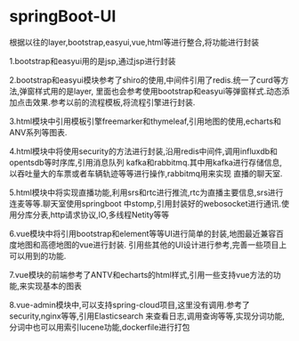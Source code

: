 # springBoot-UI
根据以往的layer,bootstrap,easyui,vue,html等进行整合,将功能进行封装


1.bootstrap和easyui用的是jsp,通过jsp进行封装

2.bootstrap和easyui模块参考了shiro的使用,中间件引用了redis.统一了curd等方法,弹窗样式用的是layer,
里面也会参考使用bootstrap和easyui等弹窗样式.动态添加点击效果.参考以前的流程模板,将流程引擎进行封装.

3.html模块中引用模板引擎freemarker和thymeleaf,引用地图的使用,echarts和ANV系列等图表.

4.html模块中将使用security的方法进行封装,沿用redis中间件,调用influxdb和opentsdb等时序库,引用消息队列
kafka和rabbitmq.其中用kafka进行存储信息,以吞吐量大的车票或者车辆轨迹等等进行操作,rabbitmq用来实现
直播的聊天室.

5.html模块中将实现直播功能,利用srs和rtc进行推流,rtc为直播主要信息,srs进行连麦等等.聊天室使用springboot
中stomp,引用封装好的webosocket进行通讯.使用分库分表,http请求协议,IO,多线程Netity等等

6.vue模块中将引用bootstrap和element等等UI进行简单的封装,地图最近兼容百度地图和高德地图的vue进行封装.
引用些其他的UI设计进行参考,完善一些项目上可以用到的功能.

7.vue模块的前端参考了ANTV和echarts的html样式,引用一些支持vue方法的功能,来实现基本的图表

8.vue-admin模块中,可以支持spring-cloud项目,这里没有调用.参考了security,nginx等等,引用Elasticsearch
来查看日志,调用查询等等,实现分词功能,分词中也可以用索引lucene功能,dockerfile进行打包

